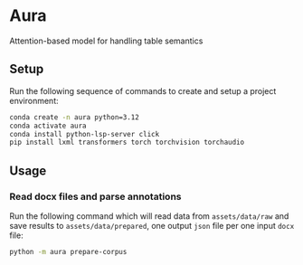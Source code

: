 # Aura

Attention-based model for handling table semantics

## Setup

Run the following sequence of commands to create and setup a project environment:

```sh
conda create -n aura python=3.12
conda activate aura
conda install python-lsp-server click
pip install lxml transformers torch torchvision torchaudio
```

## Usage

### Read docx files and parse annotations

Run the following command which will read data from `assets/data/raw` and save results to `assets/data/prepared`, one output `json` file per one input `docx` file:

```sh
python -m aura prepare-corpus
```
